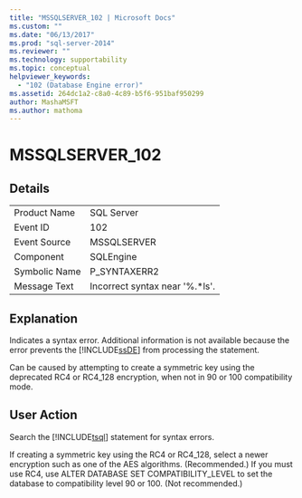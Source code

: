 ```yaml
---
title: "MSSQLSERVER_102 | Microsoft Docs"
ms.custom: ""
ms.date: "06/13/2017"
ms.prod: "sql-server-2014"
ms.reviewer: ""
ms.technology: supportability
ms.topic: conceptual
helpviewer_keywords: 
  - "102 (Database Engine error)"
ms.assetid: 264dc1a2-c8a0-4c89-b5f6-951baf950299
author: MashaMSFT
ms.author: mathoma
---
```

# MSSQLSERVER_102
    
## Details  
  
|||  
|-|-|  
|Product Name|SQL Server|  
|Event ID|102|  
|Event Source|MSSQLSERVER|  
|Component|SQLEngine|  
|Symbolic Name|P_SYNTAXERR2|  
|Message Text|Incorrect syntax near '%.*ls'.|  
  
## Explanation  
 Indicates a syntax error. Additional information is not available because the error prevents the [!INCLUDE[ssDE](../../includes/ssde-md.md)] from processing the statement.  
  
 Can be caused by attempting to create a symmetric key using the deprecated RC4 or RC4_128 encryption, when not in 90 or 100 compatibility mode.  
  
## User Action  
 Search the [!INCLUDE[tsql](../../includes/tsql-md.md)] statement for syntax errors.  
  
 If creating a symmetric key using the RC4 or RC4_128, select a newer encryption such as one of the AES algorithms. (Recommended.) If you must use RC4, use ALTER DATABASE SET COMPATIBILITY_LEVEL to set the database to compatibility level 90 or 100. (Not recommended.)  
  
  
